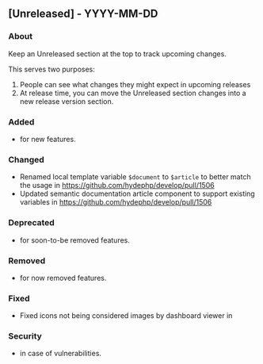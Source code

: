 ## [Unreleased] - YYYY-MM-DD

### About

Keep an Unreleased section at the top to track upcoming changes.

This serves two purposes:

1. People can see what changes they might expect in upcoming releases
2. At release time, you can move the Unreleased section changes into a new release version section.

### Added
- for new features.

### Changed
- Renamed local template variable `$document` to `$article` to better match the usage in https://github.com/hydephp/develop/pull/1506
- Updated semantic documentation article component to support existing variables in https://github.com/hydephp/develop/pull/1506

### Deprecated
- for soon-to-be removed features.

### Removed
- for now removed features.

### Fixed
- Fixed icons not being considered images by dashboard viewer in 

### Security
- in case of vulnerabilities.
